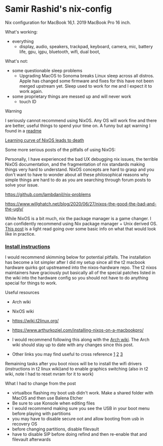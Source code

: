 # Samir Rashid's nix-config

Nix configuration for MacBook 16,1. 2019 MacBook Pro 16 inch.

What's working:
- everything
  - display, audio, speakers, trackpad, keyboard, camera, mic, battery life, gpu, igpu, bluetooth, wifi, dual boot, 

What's not:
- some questionable sleep problems
  - Upgrading MacOS to Sonoma breaks Linux sleep across all distros. Apple has changed some firmware and fixes for this have not been merged upstream yet. Sleep used to work for me and I expect it to work again.
- some proprietary things are messed up and will never work
  - touch ID

> [!WARNING]  
> I seriously cannot recommend using NixOS. Any OS will work fine and there are better, useful things to spend your time on.
> A funny but apt warning I found in a [readme](https://github.com/javacafe01/dotfiles)
>
> [Learning curve of NixOS leads to death](https://camo.githubusercontent.com/bfd366beea8df2cf0ca1da5b7038c92cb6d1ed9c14bc10a99b98c153c4b86e69/68747470733a2f2f692e726564642e69742f697869367a6b756467737536312e706e67)
> 
> Some more serious posts of the pitfalls of using NixOS:
>
> Personally, I have experienced the bad UX debugging nix issues, the terrible NixOS documentation, and the fragmentation of nix standards making things very hard to understand. NixOS concepts are hard to grasp and you don't want to have to wonder about all these philosophical reasons why simple things are hard to do as you are searching through forum posts to solve your issue.
>
> https://github.com/lambdanil/nix-problems
>
> https://www.willghatch.net/blog/2020/06/27/nixos-the-good-the-bad-and-the-ugly/
> 
> While NixOS is a bit much, nix the package manager is a game changer. I can confidently recommend using Nix package manager + Unix derived OS. [This post](https://jvns.ca/blog/2023/02/28/some-notes-on-using-nix/) is a light read going over some basic info on what that would look like in practice.

### [Install instructions](https://wiki.t2linux.org/distributions/nixos/installation/)

I would recommend skimming below for potential pitfalls. The installation has become a lot simpler after I did my setup since all the t2 macbook hardware quirks got upstreamed into the nixos-hardware repo. The t2 nixos maintainers have graciously put basically all of the special patches listed in the wiki into the hardware config so you should not have to do anything special for things to work.

Useful resources
- Arch wiki
- NixOS wiki
- https://wiki.t2linux.org/

- https://www.arthurkoziel.com/installing-nixos-on-a-macbookpro/
- I would recommend following this along with the [Arch wiki](https://wiki.archlinux.org/title/Mac#Installation). The Arch wiki should stay up to date with any changes since this post. 
- Other links you may find useful to cross reference [1](https://superuser.com/questions/795879/how-to-configure-dual-boot-nixos-with-mac-os-x-on-an-uefi-macbook) [2](https://thoughtbot.com/blog/install-linux-on-a-macbook-air) [3](https://borretti.me/article/nixos-for-the-impatient)

Remaining tasks after you boot nixos will be to install the wifi drivers (instructions in t2 linux wiki)and to enable graphics switching (also in t2 wiki, note I had to reset nvram for it to work)

What I had to change from the post
- virtualbox flashing my boot usb didn't work. Make a shared folder with MacOS and then use Balena Etcher
- Be sure to use Konsole when editing files
- I would recommend making sure you see the USB in your boot menu before playing with partitions
- you may have to disable secure oot and allow booting from usb in recovery OS
- before changing partitions, disable filevault
- have to disable SIP before doing refind and then re-enable that and filevault afterwards

         

